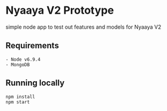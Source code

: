 # Nyaaya V2 Prototype

simple node app to test out features and models for Nyaaya V2

## Requirements

    - Node v6.9.4
    - MongoDB

## Running locally

    npm install
    npm start
